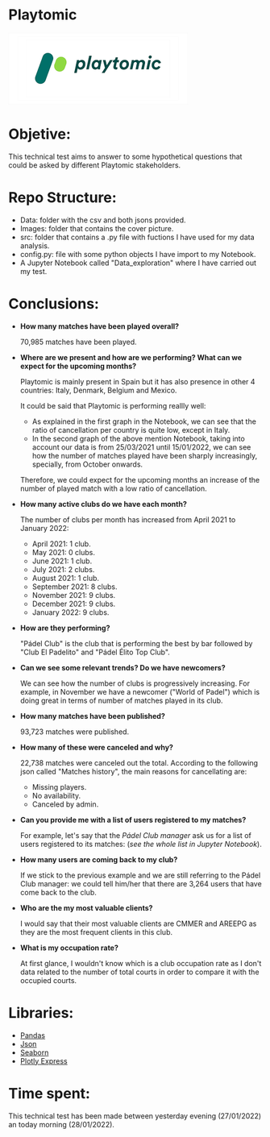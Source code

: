 # Playtomic
![picture](Images/plytomic_pic.png)

# Objetive:
This technical test aims to answer to some hypothetical questions that could be asked by different Playtomic stakeholders.
# Repo Structure:
- Data: folder with the csv and both jsons provided.
- Images: folder that contains the cover picture.
- src: folder that contains a .py file with fuctions I have used for my data analysis.
- config.py: file with some python objects I have import to my Notebook.
- A Jupyter Notebook called "Data_exploration" where I have carried out my test.
# Conclusions:
- **How many matches have been played overall?**

    70,985 matches have been played.

- **Where are we present and how are we performing? What can we expect for the upcoming months?**

    Playtomic is mainly present in Spain but it has also presence in other 4 countries: Italy, Denmark, Belgium and Mexico. 

    It could be said that Playtomic is performing reallly well:
    - As explained in the first graph in the Notebook, we can see that the ratio of cancellation per country is quite low, except in Italy.
    - In the second graph of the above mention Notebook, taking into account our data is from 25/03/2021 until 15/01/2022, we can see how the number of matches played have been sharply increasingly, specially, from October onwards. 

    Therefore, we could expect for the upcoming months an increase of the number of played match with a low ratio of cancellation. 

- **How many active clubs do we have each month?** 

    The number of clubs per month has increased from April 2021 to January 2022:
    - April 2021: 1 club.
    - May 2021: 0 clubs.
    - June 2021: 1 club.
    - July 2021: 2 clubs.
    - August 2021: 1 club.
    - September 2021: 8 clubs.
    - November 2021: 9 clubs.
    - December 2021: 9 clubs.
    - January 2022: 9 clubs.

- **How are they performing?**

    "Pádel Club" is the club that is performing the best by bar followed by "Club El Padelito" and "Pádel Élito Top Club".

-  **Can we see some relevant trends? Do we have newcomers?**

    We can see how the number of clubs is progressively increasing. For example, in November we have a newcomer ("World of Padel") which is doing great in terms of number of matches played in its club.

- **How many matches have been published?**

    93,723 matches were published.

- **How many of these were canceled and why?**

    22,738 matches were canceled out the total. According to the following json called "Matches history", the main reasons for cancellating are: 
    - Missing players.
    - No availability.
    - Canceled by admin.

- **Can you provide me with a list of users registered to my matches?**

    For example, let's say that the *Pádel Club manager* ask us for a list of users registered to its matches: (*see the whole list in Jupyter Notebook*).

- **How many users are coming back to my club?**

    If we stick to the previous example and we are still referring to the Pádel Club manager: we could tell him/her that there are 3,264 users that have come back to the club.

- **Who are the my most valuable clients?**

    I would say that their most valuable clients are CMMER and AREEPG as they are the most frequent clients in this club.

- **What is my occupation rate?**

    At first glance, I wouldn't know which is a club occupation rate as I don't data related to the number of total courts in order to compare it with the occupied courts.


# Libraries:
- [Pandas](https://pandas.pydata.org/docs/)
- [Json](https://docs.python.org/3/library/json.html)
- [Seaborn](https://seaborn.pydata.org/)
- [Plotly Express](https://plotly.com/python/plotly-express/)


# Time spent:
This technical test has been made between yesterday evening (27/01/2022) an today morning (28/01/2022).

